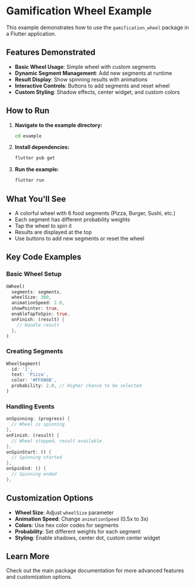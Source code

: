 # Gamification Wheel Example

This example demonstrates how to use the `gamification_wheel` package in a Flutter application.

## Features Demonstrated

- **Basic Wheel Usage**: Simple wheel with custom segments
- **Dynamic Segment Management**: Add new segments at runtime
- **Result Display**: Show spinning results with animations
- **Interactive Controls**: Buttons to add segments and reset wheel
- **Custom Styling**: Shadow effects, center widget, and custom colors

## How to Run

1. **Navigate to the example directory:**
   ```bash
   cd example
   ```

2. **Install dependencies:**
   ```bash
   flutter pub get
   ```

3. **Run the example:**
   ```bash
   flutter run
   ```

## What You'll See

- A colorful wheel with 6 food segments (Pizza, Burger, Sushi, etc.)
- Each segment has different probability weights
- Tap the wheel to spin it
- Results are displayed at the top
- Use buttons to add new segments or reset the wheel

## Key Code Examples

### Basic Wheel Setup
```dart
GWheel(
  segments: segments,
  wheelSize: 300,
  animationSpeed: 2.0,
  showPointer: true,
  enableTapToSpin: true,
  onFinish: (result) {
    // Handle result
  },
)
```

### Creating Segments
```dart
WheelSegment(
  id: '1',
  text: 'Pizza',
  color: '#FF6B6B',
  probability: 2.0, // Higher chance to be selected
)
```

### Handling Events
```dart
onSpinning: (progress) {
  // Wheel is spinning
},
onFinish: (result) {
  // Wheel stopped, result available
},
onSpinStart: () {
  // Spinning started
},
onSpinEnd: () {
  // Spinning ended
},
```

## Customization Options

- **Wheel Size**: Adjust `wheelSize` parameter
- **Animation Speed**: Change `animationSpeed` (0.5x to 3x)
- **Colors**: Use hex color codes for segments
- **Probability**: Set different weights for each segment
- **Styling**: Enable shadows, center dot, custom center widget

## Learn More

Check out the main package documentation for more advanced features and customization options. 